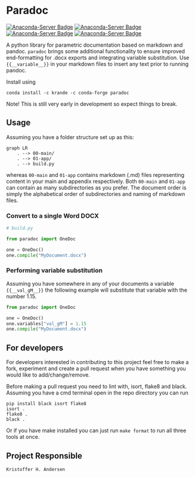 # Paradoc

[![Anaconda-Server Badge](https://anaconda.org/krande/paradoc/badges/version.svg)](https://anaconda.org/krande/paradoc)
[![Anaconda-Server Badge](https://anaconda.org/krande/paradoc/badges/latest_release_date.svg)](https://anaconda.org/krande/paradoc)
[![Anaconda-Server Badge](https://anaconda.org/krande/paradoc/badges/platforms.svg)](https://anaconda.org/krande/paradoc)
[![Anaconda-Server Badge](https://anaconda.org/krande/paradoc/badges/downloads.svg)](https://anaconda.org/krande/paradoc)

A python library for parametric documentation based on markdown and pandoc. `paradoc` brings
some additional functionality to ensure improved end-formatting for .docx exports and integrating 
variable substitution. Use `{{__variable__}}` in your markdown files to insert any text prior to running pandoc.

Install using

```
conda install -c krande -c conda-forge paradoc
```

Note! This is still very early in development so expect things to break.


## Usage

Assuming you have a folder structure set up as this:

```mermaid
graph LR
    . --> 00-main/
    . --> 01-app/
    . --> build.py
```
whereas `00-main` and `01-app` contains markdown (.md) files representing content in your
main and appendix respectively. Both `00-main` and `01-app` can contain as many subdirectories
as you prefer. The document order is simply the alphabetical order of subdirectories and naming of markdown files.

### Convert to a single Word DOCX

```python
# build.py

from paradoc import OneDoc

one = OneDoc()
one.compile("MyDocument.docx")
```

### Performing variable substitution

Assuming you have somewhere in any of your documents a variable `{{__val_gM__}}` the following
example will substitute that variable with the number 1.15.

```python
from paradoc import OneDoc

one = OneDoc()
one.variables["val_gM"] = 1.15
one.compile("MyDocument.docx")
```

### 

## For developers

For developers interested in contributing to this project feel free to 
make a fork, experiment and create a pull request when you have something you 
would like to add/change/remove. 

Before making a pull request you need to lint with, isort, flake8 and black.
Assuming you have a cmd terminal open in the repo directory you can
run

````
pip install black isort flake8
isort .
flake8 .
black .
````

Or if you have make installed you can just run `make format` 
to run all three tools at once.

## Project Responsible ###

	Kristoffer H. Andersen